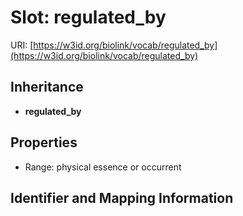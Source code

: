 # Slot: regulated_by

URI: [https://w3id.org/biolink/vocab/regulated_by](https://w3id.org/biolink/vocab/regulated_by)




## Inheritance

* **regulated_by**



## Properties

 * Range: physical essence or occurrent



## Identifier and Mapping Information





